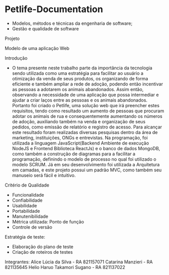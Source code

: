 ﻿# Petlife-Documentation

- Modelos, métodos e técnicas da engenharia de software;
- Gestão e qualidade de software

Projeto 

Modelo de uma aplicação Web

Introdução
- O tema presente neste trabalho parte da importância da tecnologia sendo utilizada como uma estratégia para facilitar ao usuário a otimização da venda de seus produtos, os organizando de forma eficiente e também ampliar a rede de adoção, podendo então incentivar as pessoas a adotarem os animais abandonados. Assim então, observando a necessidade de uma aplicação que possa intermediar e ajudar a criar laços entre as pessoas e os animais abandonados. 
Portanto foi criado o Petlife, uma solução web que irá preencher estes requisitos, tendo como resultado um aumento de pessoas que procuram adotar os animais de rua e consequentemente aumentando os números de adoção, auxiliando também na venda e organização de seus pedidos, como emissão de relatório e registro de acesso. 
Para alcançar este resultado foram realizadas diversas pesquisas dentro da área de marketing, instituições, ONGs e entrevistas. 
Na programação, foi utilizada a linguagem JavaScript(Backend Ambiente de execução NodeJS e Frontend Biblioteca ReactJs) e o banco de dados MongoDB, como também a construção de diagramas para a facilitar a programação, definindo o modelo de processo no qual foi utilizado o modelo SCRUM. Já em seu desenvolvimento foi utilizada a Arquitetura em camadas, e este projeto possui um padrão MVC, como também seu manuseio será fácil e intuitivo.

Critério de Qualidade
- Funcionalidade
- Confiabilidade
- Usabilidade
- Portabilidade
- Manutenibilidade
- Métrica utilizada: Ponto de função
- Controle de versão

Estratégia de teste:
- Elaboração do plano de teste
- Criação de roteiros de testes


Integrantes:
Alice Lúcia da Silva - RA 821157071
Catarina Manzieri - RA 821135645
Helio Haruo Takamori Sugano - RA 821137022
